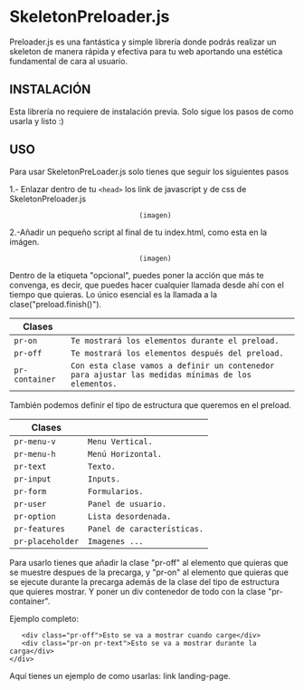 # SkeletonPreloader.js

Preloader.js es una fantástica y simple librería donde podrás realizar un skeleton de manera rápida y efectiva para tu web aportando
una estética fundamental de cara al usuario.

## INSTALACIÓN
Esta librería no requiere de instalación previa.
Solo sigue los pasos de como usarla y listo :)

## USO
Para usar SkeletonPreLoader.js solo tienes que seguir los siguientes pasos 

1.- Enlazar dentro de tu ```<head>``` los link de javascript y de css de SkeletonPreloader.js 

                                    (imagen) 
                                    
2.-Añadir un pequeño script al final de tu index.html, como esta en la imágen. 

                                    (imagen) 
                                    
Dentro de la etiqueta "opcional", puedes poner la acción que más te convenga, es decir, que puedes hacer cualquier 
llamada desde ahí con el tiempo que quieras. Lo único esencial es la llamada a la clase("preload.finish()"). 

| ﻿Clases | |
|--------------------|--------------------|
| `pr-on` |`Te mostrará los elementos durante el preload.` |
| `pr-off` |`Te mostrará los elementos después del preload.` |
| `pr-container` |`Con esta clase vamos a definir un contenedor para ajustar las medidas mínimas de los elementos.` |


También podemos definir el tipo de estructura que queremos en el preload. 

| ﻿Clases | |
|--------------------|--------------------|
| `pr-menu-v` |`Menu Vertical.` |
| `pr-menu-h` |`Menú Horizontal.` |
| `pr-text` |`Texto.` |
| `pr-input` |`Inputs.` |
| `pr-form` |`Formularios.` |
| `pr-user` |`Panel de usuario.` |
| `pr-option` |`Lista desordenada.` |
| `pr-features` |`Panel de características.` |
| `pr-placeholder` |`Imagenes ...` |

Para usarlo tienes que añadir la clase "pr-off" al elemento que quieras que se muestre despues de la precarga, y "pr-on" al  elemento que quieras que se ejecute durante la precarga además de la clase del tipo de estructura que quieres 
mostrar. Y poner un div contenedor de todo con la clase "pr-container". 

Ejemplo completo: 

```<div class="pr-container">
   <div class="pr-off">Esto se va a mostrar cuando carge</div>
   <div class="pr-on pr-text">Esto se va a mostrar durante la carga</div>
</div>
```

Aquí tienes un ejemplo de como usarlas: link landing-page.
